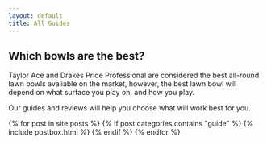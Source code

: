 ```yaml
---
layout: default
title: All Guides
---
```


## Which bowls are the best?

Taylor Ace and Drakes Pride Professional are considered the best all-round lawn bowls avaliable on the market, however, the best lawn bowl will depend on what surface you play on, and how you play.

Our guides and reviews will help you choose what will work best for you.

<div class="masonrygrid row all listrecent">
    {% for post in site.posts %}
      {% if post.categories contains "guide" %}
        {% include postbox.html %}
      {% endif %}
    {% endfor %}
</div>
